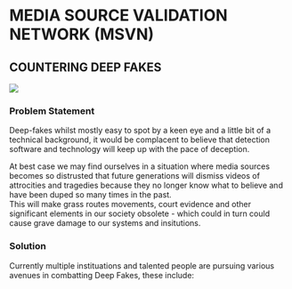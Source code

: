 # MEDIA SOURCE VALIDATION NETWORK (MSVN)  
  
## COUNTERING DEEP FAKES  
  
![](cover.png)  


### Problem Statement  

Deep-fakes whilst mostly easy to spot by a keen eye and a little bit of a technical background, it would be complacent to believe that detection software and technology will keep up with the pace of deception.  
  
At best case we may find ourselves in a situation where media sources becomes so distrusted that future generations will dismiss videos of attrocities and tragedies because they no longer know what to believe and have been duped so many times in the past.  
 This will make grass routes movements, court evidence and other significant elements in our society obsolete - which could in turn could cause grave damage to our systems and insitutions.  
     
### Solution   
  
Currently multiple instituations and talented people are pursuing various avenues in combatting Deep Fakes, these include: 


